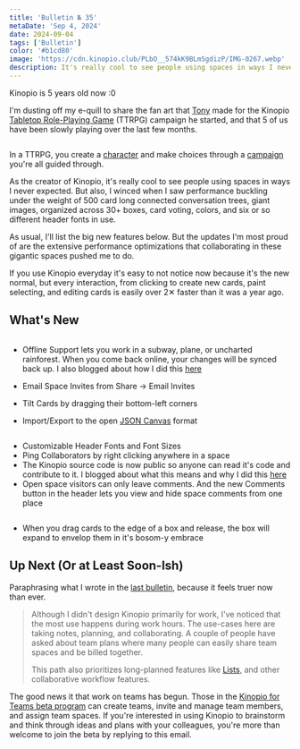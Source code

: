 ```yaml
---
title: 'Bulletin № 35'
metaDate: 'Sep 4, 2024'
date: 2024-09-04
tags: ['Bulletin']
color: '#b1cd80'
image: 'https://cdn.kinopio.club/PLbO__574kK9BLmSgdizP/IMG-0267.webp'
description: It's really cool to see people using spaces in ways I never expected.
---
```


<p>Kinopio is 5 years old now :0</p>

<p>I'm dusting off my e-quill to share the fan art that <a href="https://tonytranrpg.com">Tony</a> made for the Kinopio <a href="https://en.wikipedia.org/wiki/Tabletop_role-playing_game">Tabletop Role-Playing Game</a> (TTRPG) campaign he started, and that 5 of us have been slowly playing over the last few months. </p>

<p>
<img src="https://cdn.kinopio.club/PLbO__574kK9BLmSgdizP/IMG-0267.webp" alt="" />
</p>

<p>In a TTRPG, you create a <a href="https://kinopio.club/ttrpg---kid-dynamite-IYq4rWJKsjHfhHr7fzaLu">character</a> and make choices through a <a href="https://kinopio.club/ttrpg---kid-dynamite-IYq4rWJKsjHfhHr7fzaLu">campaign</a> you're all guided through.</p>

<p>As the creator of Kinopio, it's really cool to see people using spaces in ways I never expected. But also, I winced when I saw performance buckling under the weight of 500 card long connected conversation trees, giant images, organized across 30+ boxes, card voting, colors, and six or so different header fonts in use. </p>

<p>As usual, I'll list the big new features below. But the updates I'm most proud of are the extensive performance optimizations that collaborating in these gigantic spaces pushed me to do. </p>

<p>If you use Kinopio everyday it's easy to not notice now because it's the new normal, but every interaction, from clicking to create new cards, paint selecting, and editing cards is easily over 2✕ faster than it was a year ago.</p>

<h2>What's New</h2>


<p>
<img src="https://cdn.kinopio.club/_-rhwVAiOkxEHS3DbMLb7/offline.webp" alt="" />
</p>

<ul>
<li><p>Offline Support lets you work in a subway, plane, or uncharted rainforest. When you come back online, your changes will be synced back up. I also blogged about how I did this <a href="http://pketh.org/building-offline.html">here</a></p></li>
<li><p>Email Space Invites from Share → Email Invites</p></li>
<li><p>Tilt Cards by dragging their bottom-left corners</p></li>
<li><p>Import/Export to the open <a href="https://jsoncanvas.org/">JSON Canvas</a> format</p></li>
</ul>

<p>
<img src="https://blog.kinopio.club/assets/posts/header-fonts/thumb.webp" alt="" />
</p>

<ul>
<li>Customizable Header Fonts and Font Sizes</li>
<li>Ping Collaborators by right clicking anywhere in a space</li>
<li>The Kinopio source code is now public so anyone can read it's code and contribute to it. I blogged about what this means and why I did this <a href="https://pketh.org/open-sourcing-kinopio.html">here</a></li>
<li>Open space visitors can only leave comments. And the new Comments button in the header lets you view and hide space comments from one place</li>
</ul>

<p>
<img src="https://cdn.kinopio.club/HGlQPF406OhDkDE46ER-I/box-expand.gif" alt="" />
</p>

<ul>
<li>When you drag cards to the edge of a box and release, the box will expand to envelop them in it's bosom-y embrace</li>
</ul>

<h2>Up Next (Or at Least Soon-Ish)</h2>

<p>Paraphrasing what I wrote in the <a href="https://blog.kinopio.club/posts/34/">last bulletin</a>, because it feels truer now than ever.</p>

<blockquote>
<p>Although I didn't design Kinopio primarily for work, I've noticed that the most use happens during work hours. The use-cases here are taking notes, planning, and collaborating. A couple of people have asked about team plans where many people can easily share team spaces and be billed together.</p>

<p>This path also prioritizes long-planned features like <a href="https://forum.kinopio.club/t/planning-card-lists-or-maybe-named-card-stacks/276">Lists</a>, and other collaborative workflow features.</p>
</blockquote>

<p>The good news it that work on teams has begun. Those in the <a href="https://help.kinopio.club/posts/teams">Kinopio for Teams beta program</a> can create teams, invite and manage team members, and assign team spaces. If you're interested in using Kinopio to brainstorm and think through ideas and plans with your colleagues, you're more than welcome to join the beta by replying to this email.</p>
